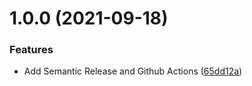 # 1.0.0 (2021-09-18)


### Features

* Add Semantic Release and Github Actions ([65dd12a](https://github.com/napatwongchr/glowing-rotary-phone/commit/65dd12a73aeb1e814a872b9300c370d440922041))
